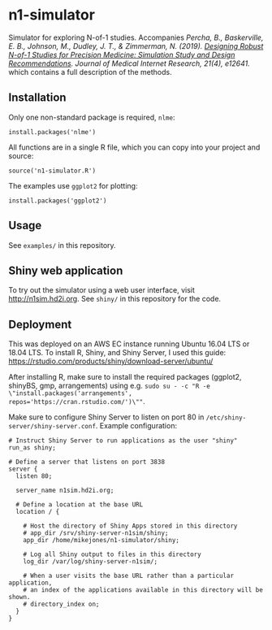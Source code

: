 # n1-simulator

Simulator for exploring N-of-1 studies.
Accompanies _Percha, B., Baskerville, E. B., Johnson, M., Dudley, J. T., & Zimmerman, N. (2019). [Designing Robust N-of-1 Studies for Precision Medicine: Simulation Study and Design Recommendations](https://www.jmir.org/2019/4/e12641/). Journal of Medical Internet Research, 21(4), e12641._ which contains a full description of the methods.


## Installation

Only one non-standard package is required, `nlme`:

```{r}
install.packages('nlme')
```

All functions are in a single R file, which you can copy into your project and source:

```{r}
source('n1-simulator.R')
```

The examples use `ggplot2` for plotting:

```{r}
install.packages('ggplot2')
```

## Usage

See `examples/` in this repository.

## Shiny web application

To try out the simulator using a web user interface, visit http://n1sim.hd2i.org. See `shiny/` in this repository for the code.

## Deployment

This was deployed on an AWS EC instance running Ubuntu 16.04 LTS or 18.04 LTS. To install R, Shiny, and Shiny Server, I used this guide: https://rstudio.com/products/shiny/download-server/ubuntu/

After installing R, make sure to install the required packages (ggplot2, shinyBS, gmp, arrangements) using e.g.
`sudo su - -c "R -e \"install.packages('arrangements', repos='https://cran.rstudio.com/')\""`.

Make sure to configure Shiny Server to listen on port 80 in `/etc/shiny-server/shiny-server.conf`. Example configuration:
```
# Instruct Shiny Server to run applications as the user "shiny"
run_as shiny;

# Define a server that listens on port 3838
server {
  listen 80;

  server_name n1sim.hd2i.org;

  # Define a location at the base URL
  location / {

    # Host the directory of Shiny Apps stored in this directory
    # app_dir /srv/shiny-server-n1sim/shiny;
    app_dir /home/mikejones/n1-simulator/shiny;

    # Log all Shiny output to files in this directory
    log_dir /var/log/shiny-server-n1sim/;

    # When a user visits the base URL rather than a particular application,
    # an index of the applications available in this directory will be shown.
    # directory_index on;
  }
}
```

